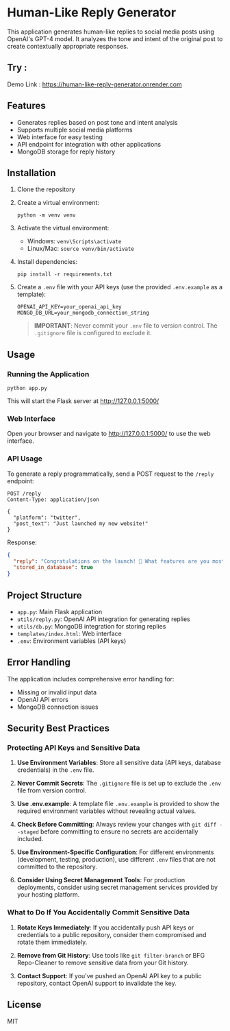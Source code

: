 # Human-Like Reply Generator

This application generates human-like replies to social media posts using OpenAI's GPT-4 model. It analyzes the tone and intent of the original post to create contextually appropriate responses.

## Try :
Demo Link : https://human-like-reply-generator.onrender.com

## Features

- Generates replies based on post tone and intent analysis
- Supports multiple social media platforms
- Web interface for easy testing
- API endpoint for integration with other applications
- MongoDB storage for reply history

## Installation

1. Clone the repository
2. Create a virtual environment:
   ```
   python -m venv venv
   ```
3. Activate the virtual environment:
   - Windows: `venv\Scripts\activate`
   - Linux/Mac: `source venv/bin/activate`
4. Install dependencies:
   ```
   pip install -r requirements.txt
   ```
5. Create a `.env` file with your API keys (use the provided `.env.example` as a template):
   ```
   OPENAI_API_KEY=your_openai_api_key
   MONGO_DB_URL=your_mongodb_connection_string
   ```
   
   > **IMPORTANT**: Never commit your `.env` file to version control. The `.gitignore` file is configured to exclude it.

## Usage

### Running the Application

```
python app.py
```

This will start the Flask server at http://127.0.0.1:5000/

### Web Interface

Open your browser and navigate to http://127.0.0.1:5000/ to use the web interface.

### API Usage

To generate a reply programmatically, send a POST request to the `/reply` endpoint:

```
POST /reply
Content-Type: application/json

{
  "platform": "twitter",
  "post_text": "Just launched my new website!"
}
```

Response:

```json
{
  "reply": "Congratulations on the launch! 🎉 What features are you most excited about on your new site? Would love to check it out!",
  "stored_in_database": true
}
```

## Project Structure

- `app.py`: Main Flask application
- `utils/reply.py`: OpenAI API integration for generating replies
- `utils/db.py`: MongoDB integration for storing replies
- `templates/index.html`: Web interface
- `.env`: Environment variables (API keys)

## Error Handling

The application includes comprehensive error handling for:
- Missing or invalid input data
- OpenAI API errors
- MongoDB connection issues

## Security Best Practices

### Protecting API Keys and Sensitive Data

1. **Use Environment Variables**: Store all sensitive data (API keys, database credentials) in the `.env` file.

2. **Never Commit Secrets**: The `.gitignore` file is set up to exclude the `.env` file from version control.

3. **Use .env.example**: A template file `.env.example` is provided to show the required environment variables without revealing actual values.

4. **Check Before Committing**: Always review your changes with `git diff --staged` before committing to ensure no secrets are accidentally included.

5. **Use Environment-Specific Configuration**: For different environments (development, testing, production), use different `.env` files that are not committed to the repository.

6. **Consider Using Secret Management Tools**: For production deployments, consider using secret management services provided by your hosting platform.

### What to Do If You Accidentally Commit Sensitive Data

1. **Rotate Keys Immediately**: If you accidentally push API keys or credentials to a public repository, consider them compromised and rotate them immediately.

2. **Remove from Git History**: Use tools like `git filter-branch` or BFG Repo-Cleaner to remove sensitive data from your Git history.

3. **Contact Support**: If you've pushed an OpenAI API key to a public repository, contact OpenAI support to invalidate the key.

## License

MIT

